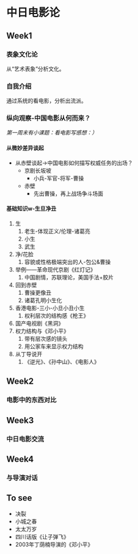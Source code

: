 # 中日电影论

## Week1

### 表象文化论

从“艺术表象”分析文化。

### 自我介绍

通过系统的看电影，分析出流派。

### 纵向观察-中国电影从何而来？

*第一周末有小课题：看电影写感想：）*

#### 从微妙差异谈起

-   从赤壁谈起->中国电影如何描写权威任务的出场？
    -   京剧长坂坡
        -   小兵-军官-将军-曹操
    -   赤壁
        -   先出曹操，再上战场争斗场面

#### 基础知识w-生旦净丑

1.  生
    1.  老生-体现正义/伦理-诸葛亮
    2.  小生
    3.  武生
2.  净/花脸
    1.  容貌或性格极端突出的人-包公&曹操
3.  举例——革命现代京剧《红灯记》
    1.  中国剧情，苏联理论，美国手法+胶片
4.  回到赤壁
    1.  曹操更像丑
    2.  诸葛孔明小生化
5.  香港电影-三小-小旦小丑小生
    1.  权利层次的结构感《枪王》
6.  国产电视剧《黑洞》
7.  权力结构与《邓小平》
    1.  带有层次感的镜头
    2.  用公家车来显示权力结构
8.  从丁导说开
    1.  《逆光》、《孙中山》、《电影人》

## Week2

### 电影中的东西对比



## Week3

### 中日电影交流



## Week4

### 与导演对话



## To see

-   决裂
-   小城之春
-   太太万岁
-   四川话版《让子弹飞》
-   2003年丁荫楠导演的《邓小平》